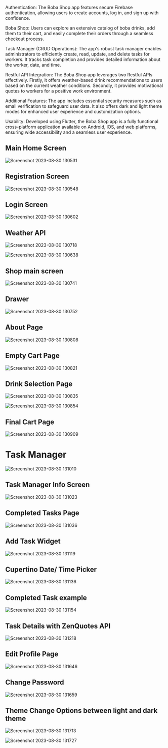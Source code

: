 Authentication: The Boba Shop app features secure Firebase authentication, allowing users to create accounts, log in, and sign up with confidence.

Boba Shop: Users can explore an extensive catalog of boba drinks, add them to their cart, and easily complete their orders through a seamless checkout process.

Task Manager (CRUD Operations): The app's robust task manager enables administrators to efficiently create, read, update, and delete tasks for workers. It tracks task completion and provides detailed information about the worker, date, and time.

Restful API Integration: The Boba Shop app leverages two Restful APIs effectively. Firstly, it offers weather-based drink recommendations to users based on the current weather conditions. Secondly, it provides motivational quotes to workers for a positive work environment.

Additional Features: The app includes essential security measures such as email verification to safeguard user data. It also offers dark and light theme modes for enhanced user experience and customization options.

Usability: Developed using Flutter, the Boba Shop app is a fully functional cross-platform application available on Android, iOS, and web platforms, ensuring wide accessibility and a seamless user experience.

## Main Home Screen ## 

![Screenshot 2023-08-30 130531](https://github.com/shriyansh1234/Boba_Shop/assets/41964583/578b452a-374c-4423-867d-6b347bb34fef)

## Registration Screen ## 

![Screenshot 2023-08-30 130548](https://github.com/shriyansh1234/Boba_Shop/assets/41964583/b51f6071-b642-4fe2-a0f8-a56c2d784988)

## Login Screen ## 

![Screenshot 2023-08-30 130602](https://github.com/shriyansh1234/Boba_Shop/assets/41964583/293fb355-ca68-4e6c-abec-eec28be71093)

## Weather API ## 

![Screenshot 2023-08-30 130718](https://github.com/shriyansh1234/Boba_Shop/assets/41964583/1b1115a5-67a8-46d5-8dc0-45cfb40c87d0)

![Screenshot 2023-08-30 130638](https://github.com/shriyansh1234/Boba_Shop/assets/41964583/84904c93-6fdd-4eb9-a9d8-563ed324b11b)

## Shop main screen ## 

![Screenshot 2023-08-30 130741](https://github.com/shriyansh1234/Boba_Shop/assets/41964583/99ee6773-f1bc-4d84-9a43-eddcbba962f6)

## Drawer ## 

![Screenshot 2023-08-30 130752](https://github.com/shriyansh1234/Boba_Shop/assets/41964583/b43d4c84-aa8b-44ea-b168-1adf1ebe2829)

## About Page ## 


![Screenshot 2023-08-30 130808](https://github.com/shriyansh1234/Boba_Shop/assets/41964583/fb738a6a-57eb-4bdf-aa6c-136e90a8fb1f)

## Empty Cart Page ## 

![Screenshot 2023-08-30 130821](https://github.com/shriyansh1234/Boba_Shop/assets/41964583/e1e72f65-dc75-4984-b72b-61233edf11bb)

## Drink Selection Page ## 


![Screenshot 2023-08-30 130835](https://github.com/shriyansh1234/Boba_Shop/assets/41964583/13d96142-1193-43e1-8624-ef3ee51cd530)


![Screenshot 2023-08-30 130854](https://github.com/shriyansh1234/Boba_Shop/assets/41964583/fa55e972-67dd-41b7-b013-95275e2c9ace)

## Final Cart Page ## 

![Screenshot 2023-08-30 130909](https://github.com/shriyansh1234/Boba_Shop/assets/41964583/c3db4e0b-5e19-40d1-890c-ab72fa38c2c6)

#  Task Manager # 

![Screenshot 2023-08-30 131010](https://github.com/shriyansh1234/Boba_Shop/assets/41964583/ef3c9731-3691-414d-8c63-982186bb2cda)


## Task Manager Info Screen ## 


![Screenshot 2023-08-30 131023](https://github.com/shriyansh1234/Boba_Shop/assets/41964583/288b041e-0db1-4867-b3fc-107c5a04c8b3)


## Completed Tasks Page ## 


![Screenshot 2023-08-30 131036](https://github.com/shriyansh1234/Boba_Shop/assets/41964583/9124ddce-a21c-4152-a52a-a4ed56dafd84)


## Add Task Widget ## 

![Screenshot 2023-08-30 131119](https://github.com/shriyansh1234/Boba_Shop/assets/41964583/345cda10-d201-46d6-a5ba-aef4492ecb32)


## Cupertino Date/ Time Picker ## 

![Screenshot 2023-08-30 131136](https://github.com/shriyansh1234/Boba_Shop/assets/41964583/f089b860-5cb8-4548-a546-afb41975100f)

## Completed Task example ## 

![Screenshot 2023-08-30 131154](https://github.com/shriyansh1234/Boba_Shop/assets/41964583/956c764b-4a8e-4f8c-9953-aefb756deec2)


## Task Details with ZenQuotes API ## 

![Screenshot 2023-08-30 131218](https://github.com/shriyansh1234/Boba_Shop/assets/41964583/64252d4c-6581-40f6-91f3-c398f366db4d)


## Edit Profile Page ## 


![Screenshot 2023-08-30 131646](https://github.com/shriyansh1234/Boba_Shop/assets/41964583/42747d4a-cc8c-4ac8-9773-1ccc4852fe10)

## Change Password ## 


![Screenshot 2023-08-30 131659](https://github.com/shriyansh1234/Boba_Shop/assets/41964583/25f69a86-a748-44b6-86d0-e54495a5fb41)


## Theme Change Options between light and dark theme ## 

![Screenshot 2023-08-30 131713](https://github.com/shriyansh1234/Boba_Shop/assets/41964583/fe7e8403-b470-4afd-92c0-b27d3bd9553f)

![Screenshot 2023-08-30 131727](https://github.com/shriyansh1234/Boba_Shop/assets/41964583/67f9359f-773e-484a-af47-49aeeb00f956)


